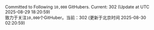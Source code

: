 Committed to Following `10,000` GitHubers. Current: <!-- FOLLOWING_COUNT -->302<!-- FOLLOWING_COUNT --> (Update at UTC <!-- LAST_UPDATED -->2025-08-29 18:20:59<!-- LAST_UPDATED -->)<br>
致力于关注`10,000`个GitHuber。当前：<!-- FOLLOWING_COUNT -->302<!-- FOLLOWING_COUNT --> (更新于北京时间 <!-- LAST_UPDATED_CST -->2025-08-30 02:20:59<!-- LAST_UPDATED_CST -->)
